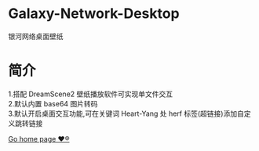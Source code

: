 # Galaxy-Network-Desktop
银河网络桌面壁纸
# 简介
1.搭配 DreamScene2 壁纸播放软件可实现单文件交互  
2.默认内置 base64 图片转码  
3.默认开启桌面交互功能,可在关键词 Heart-Yang 处 herf 标签(超链接)添加自定义跳转链接
<p> <a href="https://github.com/heartyang520">  Go home page ❤️® </a> </p>
